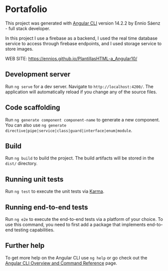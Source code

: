 # Portafolio

This project was generated with [Angular CLI](https://github.com/angular/angular-cli) version 14.2.2 by Ennio Sáenz - full stack developer.

In this project I use a firebase as a backend, I used the real time database service to access through firebase endpoints, and I used storage service to store images. 

WEB SITE: https://ennios.github.io/PlantillasHTML-a_Angular10/

## Development server

Run `ng serve` for a dev server. Navigate to `http://localhost:4200/`. The application will automatically reload if you change any of the source files.

## Code scaffolding

Run `ng generate component component-name` to generate a new component. You can also use `ng generate directive|pipe|service|class|guard|interface|enum|module`.

## Build

Run `ng build` to build the project. The build artifacts will be stored in the `dist/` directory.

## Running unit tests

Run `ng test` to execute the unit tests via [Karma](https://karma-runner.github.io).

## Running end-to-end tests

Run `ng e2e` to execute the end-to-end tests via a platform of your choice. To use this command, you need to first add a package that implements end-to-end testing capabilities.

## Further help

To get more help on the Angular CLI use `ng help` or go check out the [Angular CLI Overview and Command Reference](https://angular.io/cli) page.
